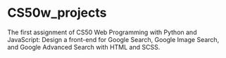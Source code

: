 # CS50w_projects
The first assignment of CS50 Web Programming with Python and JavaScript: Design a front-end for Google Search, Google Image Search, and Google Advanced Search with HTML and SCSS.


